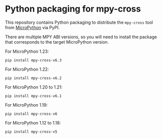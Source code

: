 # Python packaging for mpy-cross

This repository contains Python packaging to distribute the `mpy-cross` tool
from [MicroPython](https://github.com/micropython/micropython) via PyPI.

There are multiple MPY ABI versions, so you will need to install the package
that corresponds to the target MicroPython version.

For MicroPython 1.23:

    pip install mpy-cross-v6.3

For MicroPython 1.22:

    pip install mpy-cross-v6.2

For MicroPython 1.20 to 1.21:

    pip install mpy-cross-v6.1

For MicroPython 1.19:

    pip install mpy-cross-v6

For MicroPython 1.12 to 1.18:

    pip install mpy-cross-v5

